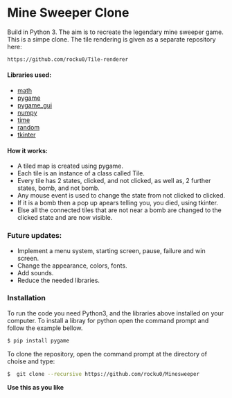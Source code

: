 # Mine Sweeper Clone
Build in Python 3.
The aim is to recreate the legendary mine sweeper game. This is a simpe clone.
The tile rendering is given as a separate repository here:
```sh
https://github.com/rocku0/Tile-renderer
```

#### Libraries used:
- [math]
- [pygame]
- [pygame_gui]
- [numpy]
- [time]
- [random]
- [tkinter]

#### How it works:
- A tiled map is created using pygame.
- Each tile is an instance of a class called Tile.
- Every tile has 2 states, clicked, and not clicked, as well as, 2 further states, bomb, and not bomb.
- Any mouse event is used to change the state from not clicked to clicked.
- If it is a bomb then a pop up apears telling you, you died, using tkinter.
- Else all the connected tiles that are not near a bomb are changed to the clicked state and are now visible.


### Future updates:
  - Implement a menu system, starting screen, pause, failure and win screen.
  - Change the appearance, colors, fonts.
  - Add sounds.
  - Reduce the needed libraries.


### Installation

To run the code you need Python3, and the libraries above installed on your computer.
To install a libray for python open the command prompt and follow the example bellow.

```sh
$ pip install pygame
```

To clone the repository, open the command prompt at the directory of choise and type:
```sh
$  git clone --recursive https://github.com/rocku0/Minesweeper
```

**Use this as you like**

   [math]: <https://docs.python.org/3/library/math.html>
   [pygame]: <https://www.pygame.org/docs/>
   [pygame_gui]: <https://pygame-gui.readthedocs.io/en/latest/>
   [numpy]: <https://numpy.org/doc/>
   [time]: <https://docs.python.org/3/library/time.html>
   [random]: <https://docs.python.org/3/library/random.html>
   [tkinter]: <https://docs.python.org/3/library/tk.html>

